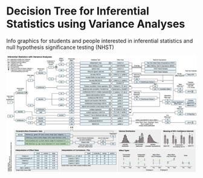 # Decision Tree for Inferential Statistics using Variance Analyses
Info graphics for students and people interested in inferential statistics and null hypothesis significance testing (NHST)

![preview](https://github.com/valentin-schwind/statistics-decision-tree/blob/master/Decision%20Tree%20for%20Inferential%20Statistics%20using%20Variance%20Analyses.jpg)
